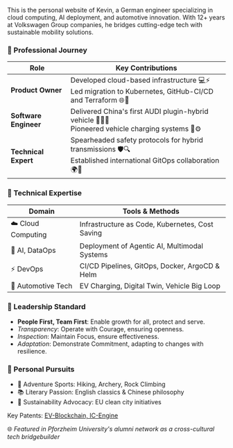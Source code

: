 This is the personal website of Kevin, a German engineer specializing in cloud computing, AI deployment, and automotive innovation. With 12+ years at Volkswagen Group companies, he bridges cutting-edge tech with sustainable mobility solutions.  

### 🚀 Professional Journey  

| **Role**              | **Key Contributions**                                                                                           |
| --------------------- | --------------------------------------------------------------------------------------------------------------- |
| **Product Owner**     | Developed cloud-based infrastructure 💻⚡<br> Led migration to Kubernetes, GitHub-CI/CD and Terraform 🌐🔧          |
| **Software Engineer** | Delivered China's first AUDI plugin-hybrid vehicle 🚗🇨🇳 <br> Pioneered vehicle charging systems 🔋⚙️                |
| **Technical Expert**  | Spearheaded safety protocols for hybrid transmissions 🛡️🔍 <br> Established international GitOps collaboration 🌍🤖 |

### 🔧 Technical Expertise  

| **Domain**        | **Tools & Methods**                             |
| ----------------- | ----------------------------------------------- |
| ☁️ Cloud Computing | Infrastructure as Code, Kubernetes, Cost Saving |
| 🧠 AI, DataOps     | Deployment of Agentic AI, Multimodal Systems    |
| ⚡ DevOps          | CI/CD Pipelines, GitOps, Docker, ArgoCD & Helm  |
| 🚗 Automotive Tech | EV Charging, Digital Twin, Vehicle Big Loop     |

### 🔄 Leadership Standard  

- **People First, Team First**: Enable growth for all, protect and serve.
- *Transparency*: Operate with Courage, ensuring openness.
- *Inspection*: Maintain Focus, ensure effectiveness.
- *Adaptation*: Demonstrate Commitment, adapting to changes with resilience.


### 🏹 Personal Pursuits  

- 🧗 Adventure Sports: Hiking, Archery, Rock Climbing  
- 📚 Literary Passion: English classics & Chinese philosophy  
- 🌱 Sustainability Advocacy: EU clean city initiatives

Key Patents: [EV-Blockchain, IC-Engine](https://patents.google.com/?q=(Kevin)&inventor=Ostheimer&oq=Kevin+Ostheimer)

🌐 *Featured in Pforzheim University's alumni network as a cross-cultural tech bridgebuilder*
